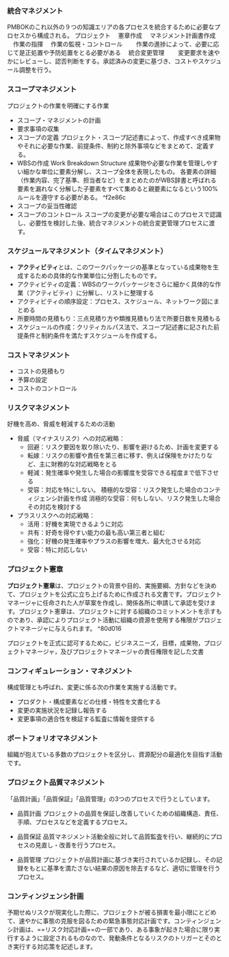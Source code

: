 ### 統合マネジメント
PMBOKのこれ以外の９つの知識エリアの各プロセスを統合するために必要なプロセスから構成される。
プロジェクト
　憲章作成
　マネジメント計画書作成
　作業の指揮
　作業の監視・コントロール
　　作業の進捗によって、必要に応じて是正処置や予防処置をとる必要がある
　統合変更管理
　　変更要求を速やかにレビューし、認否判断をする。承認済みの変更に基づき、コストやスケジュール調整を行う。

### スコープマネジメント
プロジェクトの作業を明確にする作業
- スコープ・マネジメントの計画
- 要求事項の収集
- スコープの定義
  プロジェクト・スコープ記述書によって、作成すべき成果物やそれに必要な作業、前提条件、制約と除外事項などをまとめて、定義する。
- WBSの作成
  Work Breakdown Structure
  成果物や必要な作業を管理しやすい細かな単位に要素分解し、スコープ全体を表現したもの。
  各要素の詳細（作業内容、完了基準、担当者など）をまとめたのがWBS辞書と呼ばれる
  要素を漏れなく分解した子要素をすべて集めると親要素になるという100%ルールを遵守する必要がある。 ^f2e86c
- スコープの妥当性確認
- スコープのコントロール
  スコープの変更が必要な場合はこのプロセスで認識し、必要性を検討した後、統合マネジメントの統合変更管理プロセスに渡す。

### スケジュールマネジメント（タイムマネジメント）
- **アクティビティ**とは、このワークパッケージの基準となっている成果物を生成するための具体的な作業単位に分割したものです。
- アクティビティの定義：WBSのワークパッケージをさらに細かく具体的な作業（アクティビティ）に分解し、リストに整理する
- アクティビティの順序設定：プロセス、スケジュール、ネットワーク図にまとめる
- 所要時間の見積もり：三点見積り方や類推見積もり法で所要日数を見積もる
- スケジュールの作成：クリティカルパス法で、スコープ記述書に記された前提条件と制約条件を満たすスケジュールを作成する。

### コストマネジメント
- コストの見積もり
- 予算の設定
- コストのコントロール

### リスクマネジメント
好機を高め、脅威を軽減するための活動

- 脅威（マイナスリスク）への対応戦略：
  - 回避：リスク要因を取り除いたり、影響を避けるため、計画を変更する
  - 転嫁：リスクの影響や責任を第三者に移す、例えば保険をかけたりなど、主に財務的な対応戦略をとる
  - 軽減：発生確率や発生した場合の影響度を受容できる程度まで低下させる
  - 受容：対応を特にしない。
    積極的な受容：リスク発生した場合のコンティジェンシ計画を作成
    消極的な受容：何もしない、リスク発生した場合その対応を検討する
- プラスリスクへの対応戦略：
  - 活用：好機を実現できるように対応
  - 共有：好奇を得やすい能力の最も高い第三者と組む
  - 強化：好機の発生確率やプラスの影響を増大、最大化させる対応
  - 受容：特に対応しない


### プロジェクト憲章
**プロジェクト憲章**は、プロジェクトの背景や目的、実施要綱、方針などを決めて、プロジェクトを公式に立ち上げるために作成される文書です。プロジェクトマネージャに任命された人が草案を作成し、関係各所に申請して承認を受けます。プロジェクト憲章は、プロジェクトに対する組織のコミットメントを示すものであり、承認によりプロジェクト活動に組織の資源を使用する権限がプロジェクトマネージャに与えられます。 ^80d016

プロジェクトを正式に認可するために，ビジネスニーズ，目標，成果物，プロジェクトマネージャ，及びプロジェクトマネージャの責任権限を記した文書

### **コンフィギュレーション・マネジメント**
構成管理とも呼ばれ、変更に係る次の作業を実施する活動です。

- プロダクト・構成要素などの仕様・特性を文書化する
- 変更の実施状況を記録し報告する
- 変更事項の適合性を検証する監査に情報を提供する

### ポートフォリオマネジメント
組織が抱えている多数のプロジェクトを区分し、資源配分の最適化を目指す活動です。

### プロジェクト品質マネジメント
「品質計画」「品質保証」「品質管理」の3つのプロセスで行うとしています。

- 品質計画
プロジェクトの品質を保証し改善していくための組織構造、責任、手順、プロセスなどを定義するプロセス。

- 品質保証
品質マネジメント活動全般に対して品質監査を行い、継続的にプロセスの見直し・改善を行うプロセス。

- 品質管理
プロジェクトが品質計画に基づき実行されているか記録し、その記録をもとに基準を満たさない結果の原因を除去するなど、適切に管理を行うプロセス。

### コンティンジェンシ計画
予期せぬリスクが現実化した際に、プロジェクトが被る損害を最小限にとどめて、速やかに事態の克服を図るための緊急事態対応計画です。コンティンジェンシ計画は、==リスク対応計画==の一部であり、ある事象が起きた場合に限り実行するように設定されるものなので、発動条件となるリスクのトリガーとそのとき実行する対応策を記述します。